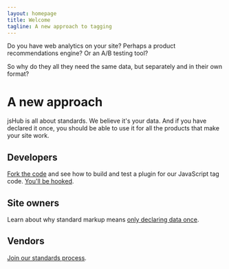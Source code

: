 ```yaml
---
layout: homepage
title: Welcome
tagline: A new approach to tagging
---
```


Do you have web analytics on your site? Perhaps a product recommendations engine? Or an A/B testing tool? 

So why do they all they need the same data, but separately and in their own format?

# A new approach #

jsHub is all about standards. We believe it's your data. And if you have declared it once, you should be able to use it for all the products that make your site work.

## Developers ##

[Fork the code](https://github.com/jshub/jshub/tree/master) and see how to build and test a plugin for our JavaScript tag code. [You'll be hooked](/projects/).

## Site owners ##

Learn about why standard markup means [only declaring data once](/enterprises/). 

## Vendors ##

[Join our standards process](/standards/).
 